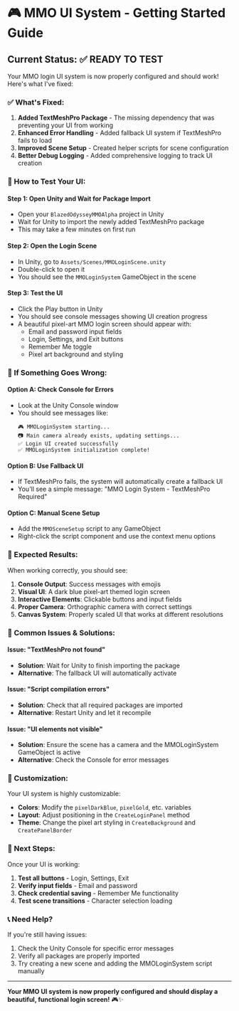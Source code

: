 # 🎮 MMO UI System - Getting Started Guide

## Current Status: ✅ **READY TO TEST**

Your MMO login UI system is now properly configured and should work! Here's what I've fixed:

### ✅ What's Fixed:
1. **Added TextMeshPro Package** - The missing dependency that was preventing your UI from working
2. **Enhanced Error Handling** - Added fallback UI system if TextMeshPro fails to load
3. **Improved Scene Setup** - Created helper scripts for scene configuration
4. **Better Debug Logging** - Added comprehensive logging to track UI creation

### 🚀 How to Test Your UI:

#### Step 1: Open Unity and Wait for Package Import
- Open your `BlazedOdysseyMMOAlpha` project in Unity
- Wait for Unity to import the newly added TextMeshPro package
- This may take a few minutes on first run

#### Step 2: Open the Login Scene
- In Unity, go to `Assets/Scenes/MMOLoginScene.unity`
- Double-click to open it
- You should see the `MMOLoginSystem` GameObject in the scene

#### Step 3: Test the UI
- Click the Play button in Unity
- You should see console messages showing UI creation progress
- A beautiful pixel-art MMO login screen should appear with:
  - Email and password input fields
  - Login, Settings, and Exit buttons
  - Remember Me toggle
  - Pixel art background and styling

### 🔧 If Something Goes Wrong:

#### Option A: Check Console for Errors
- Look at the Unity Console window
- You should see messages like:
  ```
  🎮 MMOLoginSystem starting...
  📷 Main camera already exists, updating settings...
  ✅ Login UI created successfully
  ✅ MMOLoginSystem initialization complete!
  ```

#### Option B: Use Fallback UI
- If TextMeshPro fails, the system will automatically create a fallback UI
- You'll see a simple message: "MMO Login System - TextMeshPro Required"

#### Option C: Manual Scene Setup
- Add the `MMOSceneSetup` script to any GameObject
- Right-click the script component and use the context menu options

### 🎯 Expected Results:

When working correctly, you should see:
1. **Console Output**: Success messages with emojis
2. **Visual UI**: A dark blue pixel-art themed login screen
3. **Interactive Elements**: Clickable buttons and input fields
4. **Proper Camera**: Orthographic camera with correct settings
5. **Canvas System**: Properly scaled UI that works at different resolutions

### 🐛 Common Issues & Solutions:

#### Issue: "TextMeshPro not found"
- **Solution**: Wait for Unity to finish importing the package
- **Alternative**: The fallback UI will automatically activate

#### Issue: "Script compilation errors"
- **Solution**: Check that all required packages are imported
- **Alternative**: Restart Unity and let it recompile

#### Issue: "UI elements not visible"
- **Solution**: Ensure the scene has a camera and the MMOLoginSystem GameObject is active
- **Alternative**: Check the Console for error messages

### 🎨 Customization:

Your UI system is highly customizable:
- **Colors**: Modify the `pixelDarkBlue`, `pixelGold`, etc. variables
- **Layout**: Adjust positioning in the `CreateLoginPanel` method
- **Theme**: Change the pixel art styling in `CreateBackground` and `CreatePanelBorder`

### 🚀 Next Steps:

Once your UI is working:
1. **Test all buttons** - Login, Settings, Exit
2. **Verify input fields** - Email and password
3. **Check credential saving** - Remember Me functionality
4. **Test scene transitions** - Character selection loading

### 📞 Need Help?

If you're still having issues:
1. Check the Unity Console for specific error messages
2. Verify all packages are properly imported
3. Try creating a new scene and adding the MMOLoginSystem script manually

---

**Your MMO UI system is now properly configured and should display a beautiful, functional login screen!** 🎮✨
